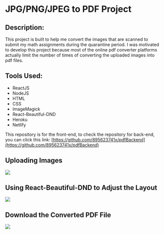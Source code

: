# JPG/PNG/JPEG to PDF Project

## Description:

This project is built to help me convert the images that are scanned to submit my math assignments during the quarantine period. I was motivated to develop this project because most of the online pdf converter platforms actually limit the number of times of converting the uploaded images into pdf files.

## Tools Used:

-  ReactJS
-  NodeJS
-  HTML
-  CSS
-  ImageMagick
-  React-Beautiful-DND
-  Heroku
-  Netlify

This repository is for the front-end, to check the repository for back-end, you can click this link: [https://github.com/895623741x/pdfBackend](https://github.com/895623741x/pdfBackend)

## Uploading Images

![](https://imgur.com/wnumKa5.gif)

## Using React-Beautiful-DND to Adjust the Layout

![](https://imgur.com/uYa6Wp9.gif)

## Download the Converted PDF File

![](https://imgur.com/g5PbWHa.gif)
